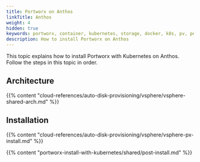 ```yaml
---
title: Portworx on Anthos
linkTitle: Anthos
weight: 4
hidden: true
keywords: portworx, container, kubernetes, storage, docker, k8s, pv, persistent disk, anthos
description: How to install Portworx on Anthos
---
```


This topic explains how to install Portworx with Kubernetes on Anthos. Follow the steps in this topic in order.

## Architecture

{{% content "cloud-references/auto-disk-provisioning/vsphere/vsphere-shared-arch.md" %}}

## Installation

{{% content "cloud-references/auto-disk-provisioning/vsphere/vsphere-px-install.md" %}}

{{% content "portworx-install-with-kubernetes/shared/post-install.md" %}}
